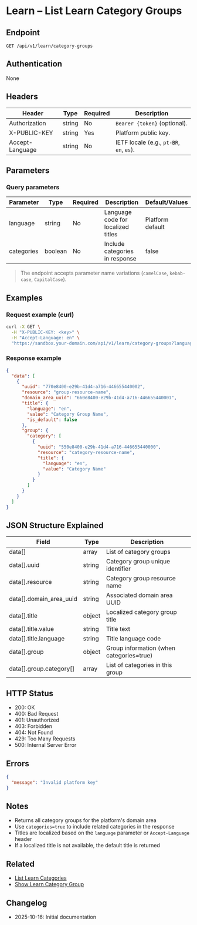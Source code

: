# Learn – List Learn Category Groups

## Endpoint

```
GET /api/v1/learn/category-groups
```

## Authentication

None

## Headers

| Header          | Type   | Required | Description |
| --------------- | ------ | -------- | ----------- |
| Authorization   | string | No       | `Bearer {token}` (optional). |
| X-PUBLIC-KEY    | string | Yes      | Platform public key. |
| Accept-Language | string | No       | IETF locale (e.g., `pt-BR`, `en`, `es`). |

## Parameters

### Query parameters

| Parameter  | Type    | Required | Description | Default/Values |
| ---------- | ------- | -------- | ----------- | -------------- |
| language   | string  | No       | Language code for localized titles | Platform default |
| categories | boolean | No       | Include categories in response | false |

> The endpoint accepts parameter name variations (`camelCase`, `kebab-case`, `CapitalCase`).

## Examples

### Request example (curl)

```bash
curl -X GET \
  -H "X-PUBLIC-KEY: <key>" \
  -H "Accept-Language: en" \
  "https://sandbox.your-domain.com/api/v1/learn/category-groups?language=en&categories=true"
```

### Response example

```json
{
  "data": [
    {
      "uuid": "770e8400-e29b-41d4-a716-446655440002",
      "resource": "group-resource-name",
      "domain_area_uuid": "660e8400-e29b-41d4-a716-446655440001",
      "title": {
        "language": "en",
        "value": "Category Group Name",
        "is_default": false
      },
      "group": {
        "category": [
          {
            "uuid": "550e8400-e29b-41d4-a716-446655440000",
            "resource": "category-resource-name",
            "title": {
              "language": "en",
              "value": "Category Name"
            }
          }
        ]
      }
    }
  ]
}
```

## JSON Structure Explained

| Field                     | Type    | Description |
| ------------------------- | ------- | ----------- |
| data[]                    | array   | List of category groups |
| data[].uuid               | string  | Category group unique identifier |
| data[].resource           | string  | Category group resource name |
| data[].domain_area_uuid   | string  | Associated domain area UUID |
| data[].title              | object  | Localized category group title |
| data[].title.value        | string  | Title text |
| data[].title.language     | string  | Title language code |
| data[].group              | object  | Group information (when categories=true) |
| data[].group.category[]   | array   | List of categories in this group |

## HTTP Status

- 200: OK
- 400: Bad Request
- 401: Unauthorized
- 403: Forbidden
- 404: Not Found
- 429: Too Many Requests
- 500: Internal Server Error

## Errors

```json
{
  "message": "Invalid platform key"
}
```

## Notes

- Returns all category groups for the platform's domain area
- Use `categories=true` to include related categories in the response
- Titles are localized based on the `language` parameter or `Accept-Language` header
- If a localized title is not available, the default title is returned

## Related

- [List Learn Categories](./LearnCategoryIndex.md)
- [Show Learn Category Group](./LearnCategoryGroupShow.md)

## Changelog

- 2025-10-16: Initial documentation
